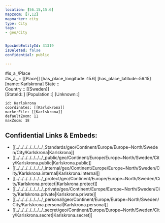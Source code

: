 ```yaml
---
location: [56.15,15.6] 
mapzoom: [7,12] 
mapmarker: city 
type: City
tags:
- geo/City


SpocWebEntityId: 31319
isDeleted: false
confidential: public

---
```

#is_a_/Place  
#is_a_ :: [[Place]] 
[has_place_longitude::15.6] 
[has_place_latitude::56.15] 
[name::Karlskrona] 
State ::  
Country :: [[Sweden]]  
[StateId::] 
[Population::] 
[Unknown::] 


```leaflet
id: Karlskrona
coordinates: [[Karlskrona]] 
markerFile: [[Karlskrona]] 
defaultZoom: 11 
maxZoom: 18
```


## Confidential Links & Embeds: 
- [[../../../../../../../_Standards/geo/Continent/Europe/Europe~North/Sweden/City/Karlskrona|Karlskrona]] 
- [[../../../../../../../_public/geo/Continent/Europe/Europe~North/Sweden/City/Karlskrona.public|Karlskrona.public]] 
- [[../../../../../../../_internal/geo/Continent/Europe/Europe~North/Sweden/City/Karlskrona.internal|Karlskrona.internal]] 
- [[../../../../../../../_protect/geo/Continent/Europe/Europe~North/Sweden/City/Karlskrona.protect|Karlskrona.protect]] 
- [[../../../../../../../_private/geo/Continent/Europe/Europe~North/Sweden/City/Karlskrona.private|Karlskrona.private]] 
- [[../../../../../../../_personal/geo/Continent/Europe/Europe~North/Sweden/City/Karlskrona.personal|Karlskrona.personal]] 
- [[../../../../../../../_secret/geo/Continent/Europe/Europe~North/Sweden/City/Karlskrona.secret|Karlskrona.secret]] 
